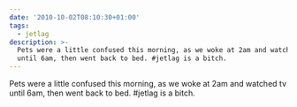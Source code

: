 ```yaml
---
date: '2010-10-02T08:10:30+01:00'
tags:
  - jetlag
description: >-
  Pets were a little confused this morning, as we woke at 2am and watched tv
  until 6am, then went back to bed. #jetlag is a bitch.
---
```

Pets were a little confused this morning, as we woke at 2am and watched tv until 6am, then went back to bed. #jetlag is a bitch.
